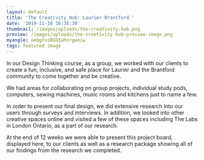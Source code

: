 ```yaml
---
layout: default
title: 'The Creativity Hub: Laurier Brantford '
date: '2019-11-18 16:38:39'
thumbnail: /images/uploads/the-creativity-hub.png
preview: /images/uploads/the-creativity-hub-preview-image.png
myangle: uebgfosBGOIwhnrgeoiw
tags: featured image
---
```

In our Design Thinking course, as a group, we worked with our clients to create a fun, inclusive, and safe place for Laurier and the Brantford community to come together and be creative.

We had areas for collaborating on group projects, individual study pods, computers, sewing machines, music rooms and kitchens just to name a few.

In order to present our final design, we did extensive research into our users through surveys and interviews. In addition, we looked into other creative spaces online and visited a few of these spaces including The Labs in London Ontario, as a part of our research. 

At the end of 12 weeks we were able to present this project board, displayed here, to our clients as well as a research package showing all of our findings from the research we completed.
